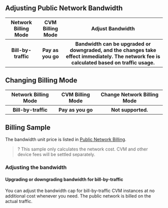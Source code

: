 

## Adjusting Public Network Bandwidth

<table>
<tr><th>Network Billing Mode</th><th>CVM Billing Mode</th><th>Adjust Bandwidth</th></tr>
<tr><th>Bill-by-traffic</th><th>Pay as you go</th><th>Bandwidth can be upgraded or downgraded, and the changes take effect immediately. The network fee is calculated based on traffic usage. </td></tr>
</table>

## Changing Billing Mode

<table>
<tr><th>Network Billing Mode</th><th>CVM Billing Mode</th><th>Change Network Billing Mode</th></tr>
<tr><th>Bill-by-traffic</th><th>Pay as you go</th><th>Not supported.</td></tr>
</table>


## Billing Sample

The bandwidth unit price is listed in [Public Network Billing](https://intl.cloud.tencent.com/zh/document/product/213/10578).
>? This sample only calculates the network cost. CVM and other device fees will be settled separately.

### Adjusting the bandwidth

#### Upgrading or downgrading bandwidth for **bill-by-traffic**

You can adjust the bandwidth cap for bill-by-traffic CVM instances at no additional cost whenever you need. The public network is billed on the actual traffic.

